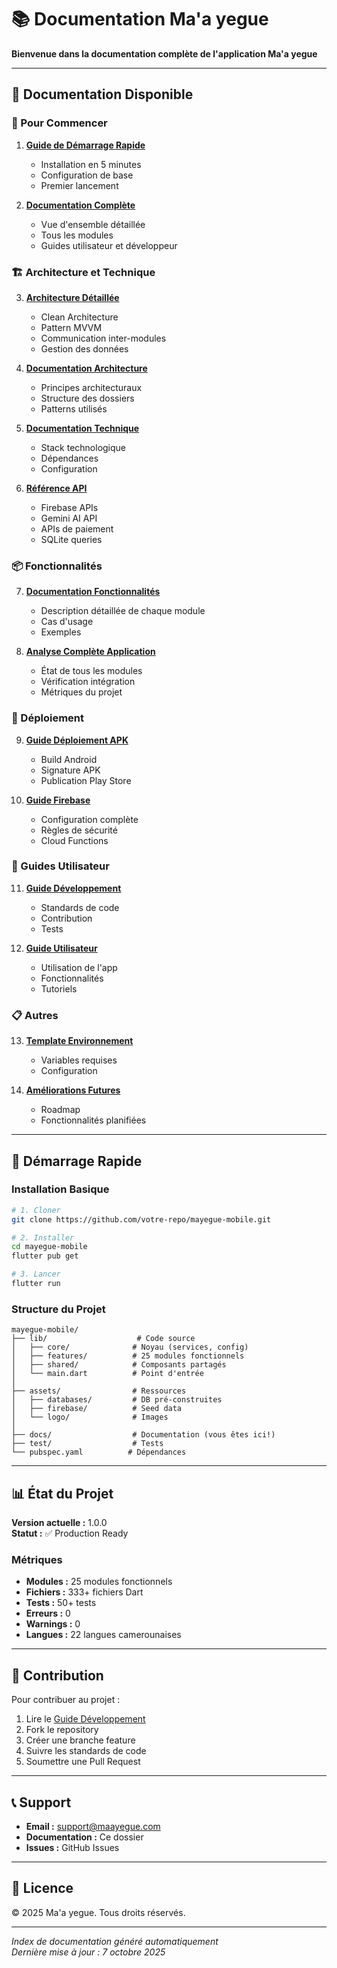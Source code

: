 # 📚 Documentation Ma'a yegue

**Bienvenue dans la documentation complète de l'application Ma'a yegue**

---

## 📖 Documentation Disponible

### 🚀 Pour Commencer

1. **[Guide de Démarrage Rapide](GUIDE_DEMARRAGE_RAPIDE_FR.md)**
   - Installation en 5 minutes
   - Configuration de base
   - Premier lancement

2. **[Documentation Complète](DOCUMENTATION_COMPLETE_FR.md)**
   - Vue d'ensemble détaillée
   - Tous les modules
   - Guides utilisateur et développeur

### 🏗️ Architecture et Technique

3. **[Architecture Détaillée](ARCHITECTURE_DETAILLEE_FR.md)**
   - Clean Architecture
   - Pattern MVVM
   - Communication inter-modules
   - Gestion des données

4. **[Documentation Architecture](documentation_architecture.md)**
   - Principes architecturaux
   - Structure des dossiers
   - Patterns utilisés

5. **[Documentation Technique](documentation_techniques.md)**
   - Stack technologique
   - Dépendances
   - Configuration

6. **[Référence API](API_REFERENCE_FR.md)**
   - Firebase APIs
   - Gemini AI API
   - APIs de paiement
   - SQLite queries

### 📦 Fonctionnalités

7. **[Documentation Fonctionnalités](documentation_fonctionnalites.md)**
   - Description détaillée de chaque module
   - Cas d'usage
   - Exemples

8. **[Analyse Complète Application](ANALYSE_COMPLETE_APPLICATION.md)**
   - État de tous les modules
   - Vérification intégration
   - Métriques du projet

### 🚀 Déploiement

9. **[Guide Déploiement APK](apk_deployment_guide_fr.md)**
   - Build Android
   - Signature APK
   - Publication Play Store

10. **[Guide Firebase](firebase_setup_guide_fr.md)**
    - Configuration complète
    - Règles de sécurité
    - Cloud Functions

### 📖 Guides Utilisateur

11. **[Guide Développement](guide_developpement.md)**
    - Standards de code
    - Contribution
    - Tests

12. **[Guide Utilisateur](guide_utilisateur.md)**
    - Utilisation de l'app
    - Fonctionnalités
    - Tutoriels

### 📋 Autres

13. **[Template Environnement](ENV_TEMPLATE.md)**
    - Variables requises
    - Configuration

14. **[Améliorations Futures](future_improvements.md)**
    - Roadmap
    - Fonctionnalités planifiées

---

## 🎯 Démarrage Rapide

### Installation Basique

```bash
# 1. Cloner
git clone https://github.com/votre-repo/mayegue-mobile.git

# 2. Installer
cd mayegue-mobile
flutter pub get

# 3. Lancer
flutter run
```

### Structure du Projet

```
mayegue-mobile/
├── lib/                    # Code source
│   ├── core/              # Noyau (services, config)
│   ├── features/          # 25 modules fonctionnels
│   ├── shared/            # Composants partagés
│   └── main.dart          # Point d'entrée
│
├── assets/                # Ressources
│   ├── databases/         # DB pré-construites
│   ├── firebase/          # Seed data
│   └── logo/              # Images
│
├── docs/                  # Documentation (vous êtes ici!)
├── test/                  # Tests
└── pubspec.yaml          # Dépendances
```

---

## 📊 État du Projet

**Version actuelle :** 1.0.0  
**Statut :** ✅ Production Ready

### Métriques

- **Modules :** 25 modules fonctionnels
- **Fichiers :** 333+ fichiers Dart
- **Tests :** 50+ tests
- **Erreurs :** 0
- **Warnings :** 0
- **Langues :** 22 langues camerounaises

---

## 🤝 Contribution

Pour contribuer au projet :

1. Lire le [Guide Développement](guide_developpement.md)
2. Fork le repository
3. Créer une branche feature
4. Suivre les standards de code
5. Soumettre une Pull Request

---

## 📞 Support

- **Email :** support@maayegue.com
- **Documentation :** Ce dossier
- **Issues :** GitHub Issues

---

## 📜 Licence

© 2025 Ma'a yegue. Tous droits réservés.

---

*Index de documentation généré automatiquement*  
*Dernière mise à jour : 7 octobre 2025*


